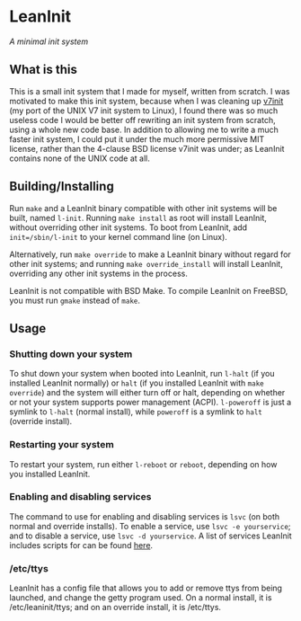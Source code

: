 LeanInit
========
_A minimal init system_

## What is this
This is a small init system that I made for myself, written from scratch. 
I was motivated to make this init system, because when I was cleaning up 
[v7init](https://github.com/JohnoKing/v7init) (my port of the UNIX V7 init system to Linux), I found there was so much useless 
code I would be better off rewriting an init system from scratch, using a 
whole new code base. In addition to allowing me to write a much faster init 
system, I could put it under the much more permissive MIT license, rather 
than the 4-clause BSD license v7init was under; as LeanInit contains none 
of the UNIX code at all.

## Building/Installing
Run `make` and a LeanInit binary compatible with other init systems will 
be built, named `l-init`. Running `make install` as root will install 
LeanInit, without overriding other init systems. To boot from LeanInit, 
add `init=/sbin/l-init` to your kernel command line (on Linux). 

Alternatively, run `make override` to make a LeanInit binary without 
regard for other init systems; and running `make override_install` will 
install LeanInit, overriding any other init systems in the process.

LeanInit is not compatible with BSD Make. To compile LeanInit on FreeBSD,
you must run `gmake` instead of `make`.

## Usage

### Shutting down your system
To shut down your system when booted into LeanInit, run `l-halt` (if you 
installed LeanInit normally) or `halt` (if you installed LeanInit with 
`make override`) and the system will either turn off or halt, depending 
on whether or not your system supports power management (ACPI). 
`l-poweroff` is just a symlink to `l-halt` (normal install), while 
`poweroff` is a symlink to `halt` (override install).

### Restarting your system
To restart your system, run either `l-reboot` or `reboot`, depending on 
how you installed LeanInit.

### Enabling and disabling services
The command to use for enabling and disabling services is `lsvc` (on both 
normal and override installs). To enable a service, use `lsvc -e yourservice`; 
and to disable a service, use `lsvc -d yourservice`. A list of services 
LeanInit includes scripts for can be found [here](https://github.com/JohnoKing/leaninit/tree/master/svc).

### /etc/ttys
LeanInit has a config file that allows you to add or remove ttys from 
being launched, and change the getty program used. On a normal install, 
it is /etc/leaninit/ttys; and on an override install, it is /etc/ttys.
